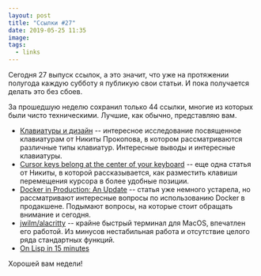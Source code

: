 ```yaml
---
layout: post
title: "Ссылки #27"
date: 2019-05-25 11:35
image:
tags:
  - links
---
```

Сегодня 27 выпуск ссылок, а это значит, что уже на протяжении полугода каждую субботу я публикую свои статьи. И пока получается делать это без сбоев.

За прошедшую неделю сохранил только 44 ссылки, многие из которых были чисто техническими. Лучшие, как обычно, представляю вам.

* [Клавиатуры и дизайн](https://tonsky.livejournal.com/321097.html) -- интересное исследование посвященное клавиатурам от Никиты Прокопова, в котором рассматриваются различные типы клавиатур. Интересные выводы и интересные клавиатуры.
* [Cursor keys belong at the center of your keyboard](https://tonsky.me/blog/cursor-keys/) -- еще одна статья от Никиты, в которой рассказывается, как разместить клавиши перемещения курсора в более удобные позиции.
* [Docker in Production: An Update](https://thehftguy.com/2017/02/23/docker-in-production-an-update/) -- статья уже немного устарела, но рассматривают интересные вопросы по использованию Docker в продакшене. Подымают вопросы, на которые стоит обращать внимание и сегодня.
* [jwilm/alacritty](https://github.com/jwilm/alacritty) -- крайне быстрый терминал для MacOS, впечатлен его работой. Из минусов нестабильная работа и отсутствие целого ряда стандартных функций.
* [On Lisp in 15 minutes](https://medium.com/makimo-tech-blog/on-lisp-in-15-minutes-3286c179584f)

Хорошей вам недели!
